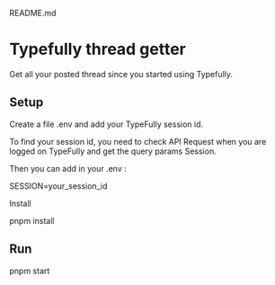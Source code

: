 
README.md

# Typefully thread getter

Get all your posted thread since you started using Typefully.

## Setup

Create a file .env and add your TypeFully session id.

To find your session id, you need to check API Request when you are logged on TypeFully and get the query params Session.

Then you can add in your .env :

SESSION=your_session_id

Install

pnpm install

## Run

pnpm start
